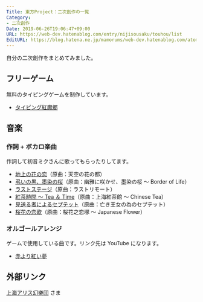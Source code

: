 ```yaml
---
Title: 東方Project：二次創作の一覧
Category:
- 二次創作
Date: 2019-06-26T19:06:47+09:00
URL: https://web-dev.hatenablog.com/entry/nijisousaku/touhou/list
EditURL: https://blog.hatena.ne.jp/mamorums/web-dev.hatenablog.com/atom/entry/17680117127113949944
---
```


自分の二次創作をまとめてみました。


## フリーゲーム
無料のタイピングゲームを制作しています。

- [タイピング紅魔郷](/entry/nijisousaku/touhou/game/typing/koumakyou/manual/table-of-contents)


## 音楽
### 作詞 + ボカロ楽曲
作詞して初音ミクさんに歌ってもらったりしてます。

- [地上の花の恋](/entry/nijisousaku/touhou/music/youyoumu/chijounohana)（原曲：天空の花の都）
- [弔いの黒、墨染の桜](/entry/nijisousaku/touhou/music/youyoumu/tomurai)（原曲：幽雅に咲かせ、墨染の桜 ～ Border of Life）
- [ラストステージ](/entry/nijisousaku/touhou/music/chireiden/last-stage)（原曲：ラストリモート）
- [紅茶時間 ～ Tea ＆ Time](/entry/nijisousaku/touhou/music/koumakyou/kouchajikan)（原曲：上海紅茶館 ～ Chinese Tea）
- [見送る者によるセプテット](/entry/nijisousaku/touhou/music/koumakyou/miokuru)（原曲：亡き王女の為のセプテット）
- [桜花の恋歌](/entry/nijisousaku/touhou/music/hourainingyo/oukanokoiuta)（原曲：桜花之恋塚 ～ Japanese Flower）


### オルゴールアレンジ
ゲームで使用している曲です。リンク先は YouTube になります。

- [赤より紅い夢](https://www.youtube.com/watch?v=mM1TJnVjPJQ)


## 外部リンク
[上海アリス幻樂団](https://www16.big.or.jp/~zun/) さま
